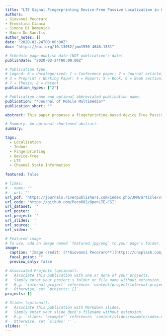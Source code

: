```yaml
---
title: "LTE Signal Fingerprinting Device-Free Passive Localization in Changing Environments"
authors:
- Giovanni Pecoraro
- Ernestina Cianca
- Simone Di Domenico
- Mauro De Sanctis
author_notes: []
date: "2020-02-24T00:00:00Z"
doi: "https://doi.org/10.13052/jmm1550-4646.1531"

# Schedule page publish date (NOT publication's date).
publishDate: "2020-02-24T00:00:00Z"

# Publication type.
# Legend: 0 = Uncategorized; 1 = Conference paper; 2 = Journal article;
# 3 = Preprint / Working Paper; 4 = Report; 5 = Book; 6 = Book section;
# 7 = Thesis; 8 = Patent
publication_types: ["2"]

# Publication name and optional abbreviated publication name.
publication: "*Journal of Mobile Multimedia*"
publication_short: ""

abstract: This paper proposes a fingerprinting-based device Free Passive localization system based on the use of the LTE signal and it is robust to environment changes. The proposed methodology uses as fingerprints descriptors calculated on the CSI vectors rather than directly CSI vectors. The paper shows the performance of the proposed methods also assuming that the monitored environment might be different from the one characterized during the training phase as some equipment may be moved. Moreover, the paper compares the proposed method with signal fingerprinting approaches based on RSSI or direct CSI vectors. Experimental results, which consider one single LTE receiver in the monitored room, show the effectiveness of the proposed solution.

# Summary. An optional shortened abstract.
summary:

tags:
  - Localization
  - Indoor
  - Fingerprinting
  - Device-Free
  - LTE
  - Channel State Information
  
featured: false

# links:
# - name: ""
#   url: ""
url_pdf: 'https://journals.riverpublishers.com/index.php/JMM/article/view/947/731'
url_code: 'https://github.com/Peco602/OpenLTE-CSI'
url_dataset: ''
url_poster: ''
url_project: ''
url_slides: ''
url_source: ''
url_video: ''

# Featured image
# To use, add an image named `featured.jpg/png` to your page's folder. 
image:
  caption: 'Image credit: [**Giovanni Pecoraro**](https://unsplash.com/photos/jdD8gXaTZsc)'
  focal_point: ""
  preview_only: false

# Associated Projects (optional).
#   Associate this publication with one or more of your projects.
#   Simply enter your project's folder or file name without extension.
#   E.g. `internal-project` references `content/project/internal-project/index.md`.
#   Otherwise, set `projects: []`.
projects: []

# Slides (optional).
#   Associate this publication with Markdown slides.
#   Simply enter your slide deck's filename without extension.
#   E.g. `slides: "example"` references `content/slides/example/index.md`.
#   Otherwise, set `slides: ''`.
slides: ''
---
```


<!-- 
{{% callout note %}}
Click the *Cite* button above to demo the feature to enable visitors to import publication metadata into their reference management software.
{{% /callout %}}

{{% callout note %}}
Create your slides in Markdown - click the *Slides* button to check out the example.
{{% /callout %}}

Supplementary notes can be added here, including [code, math, and images](https://wowchemy.com/docs/writing-markdown-latex/). 
-->
